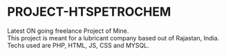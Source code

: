 # PROJECT-HTSPETROCHEM
Latest ON going freelance Project of Mine.
<br/>
This project is meant for a lubricant company based out of Rajastan, India.
<br/>
Techs used are PHP, HTML, JS, CSS and MYSQL.
